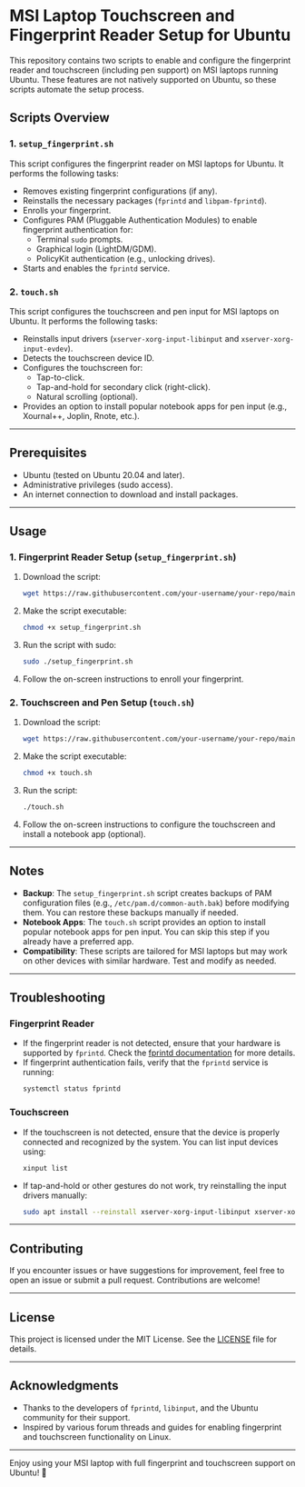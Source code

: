 # MSI Laptop Touchscreen and Fingerprint Reader Setup for Ubuntu

This repository contains two scripts to enable and configure the fingerprint reader and touchscreen (including pen support) on MSI laptops running Ubuntu. These features are not natively supported on Ubuntu, so these scripts automate the setup process.

## Scripts Overview

### 1. `setup_fingerprint.sh`
This script configures the fingerprint reader on MSI laptops for Ubuntu. It performs the following tasks:
- Removes existing fingerprint configurations (if any).
- Reinstalls the necessary packages (`fprintd` and `libpam-fprintd`).
- Enrolls your fingerprint.
- Configures PAM (Pluggable Authentication Modules) to enable fingerprint authentication for:
  - Terminal `sudo` prompts.
  - Graphical login (LightDM/GDM).
  - PolicyKit authentication (e.g., unlocking drives).
- Starts and enables the `fprintd` service.

### 2. `touch.sh`
This script configures the touchscreen and pen input for MSI laptops on Ubuntu. It performs the following tasks:
- Reinstalls input drivers (`xserver-xorg-input-libinput` and `xserver-xorg-input-evdev`).
- Detects the touchscreen device ID.
- Configures the touchscreen for:
  - Tap-to-click.
  - Tap-and-hold for secondary click (right-click).
  - Natural scrolling (optional).
- Provides an option to install popular notebook apps for pen input (e.g., Xournal++, Joplin, Rnote, etc.).

---

## Prerequisites

- Ubuntu (tested on Ubuntu 20.04 and later).
- Administrative privileges (sudo access).
- An internet connection to download and install packages.

---

## Usage

### 1. Fingerprint Reader Setup (`setup_fingerprint.sh`)
1. Download the script:
   ```bash
   wget https://raw.githubusercontent.com/your-username/your-repo/main/setup_fingerprint.sh
   ```
2. Make the script executable:
   ```bash
   chmod +x setup_fingerprint.sh
   ```
3. Run the script with sudo:
   ```bash
   sudo ./setup_fingerprint.sh
   ```
4. Follow the on-screen instructions to enroll your fingerprint.

### 2. Touchscreen and Pen Setup (`touch.sh`)
1. Download the script:
   ```bash
   wget https://raw.githubusercontent.com/your-username/your-repo/main/touch.sh
   ```
2. Make the script executable:
   ```bash
   chmod +x touch.sh
   ```
3. Run the script:
   ```bash
   ./touch.sh
   ```
4. Follow the on-screen instructions to configure the touchscreen and install a notebook app (optional).

---

## Notes

- **Backup**: The `setup_fingerprint.sh` script creates backups of PAM configuration files (e.g., `/etc/pam.d/common-auth.bak`) before modifying them. You can restore these backups manually if needed.
- **Notebook Apps**: The `touch.sh` script provides an option to install popular notebook apps for pen input. You can skip this step if you already have a preferred app.
- **Compatibility**: These scripts are tailored for MSI laptops but may work on other devices with similar hardware. Test and modify as needed.

---

## Troubleshooting

### Fingerprint Reader
- If the fingerprint reader is not detected, ensure that your hardware is supported by `fprintd`. Check the [fprintd documentation](https://fprint.freedesktop.org/) for more details.
- If fingerprint authentication fails, verify that the `fprintd` service is running:
  ```bash
  systemctl status fprintd
  ```

### Touchscreen
- If the touchscreen is not detected, ensure that the device is properly connected and recognized by the system. You can list input devices using:
  ```bash
  xinput list
  ```
- If tap-and-hold or other gestures do not work, try reinstalling the input drivers manually:
  ```bash
  sudo apt install --reinstall xserver-xorg-input-libinput xserver-xorg-input-evdev
  ```

---

## Contributing

If you encounter issues or have suggestions for improvement, feel free to open an issue or submit a pull request. Contributions are welcome!

---

## License

This project is licensed under the MIT License. See the [LICENSE](LICENSE) file for details.

---

## Acknowledgments

- Thanks to the developers of `fprintd`, `libinput`, and the Ubuntu community for their support.
- Inspired by various forum threads and guides for enabling fingerprint and touchscreen functionality on Linux.

---

Enjoy using your MSI laptop with full fingerprint and touchscreen support on Ubuntu! 🎉